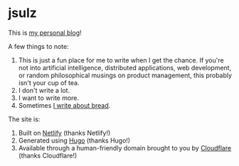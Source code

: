# jsulz

This is [my personal blog](https://www.jsulz.com/)!

A few things to note: 
1. This is just a fun place for me to write when I get the chance. If you're not into artificial intelligence, distributed applications, web development, or random philosophical musings on product management, this probably isn't your cup of tea.
2. I don't write a lot.
3. I want to write more.
4. Sometimes [I write about bread](https://www.jsulz.com/2020/03/19/not-everything-is-about-computers-sometimes-its-about-bread/).

The site is: 
1. Built on [Netlify](https://www.netlify.com/) (thanks Netlify!)
2. Generated using [Hugo](https://gohugo.io/) (thanks Hugo!)
3. Available through a human-friendly domain brought to you by [Cloudflare](https://www.cloudflare.com/) (thanks Cloudflare!)
